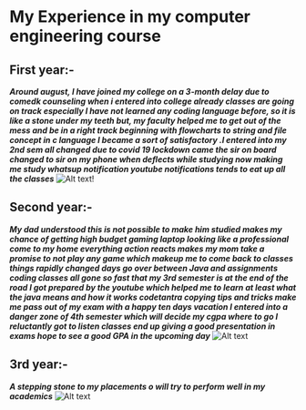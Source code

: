 # My Experience in my computer engineering course

## **First year**:-
***Around august, I have joined my college on a 3-month delay due to comedk counseling when i entered into college already classes are going on track especially I have not learned any coding language before, so it is like a stone under my teeth but, my faculty helped me to get out of the mess and be in a right track beginning with flowcharts to string and file concept in c language I became a sort of satisfactory .I entered into my 2nd sem all changed due to covid 19 lockdown came the sir on board changed to sir on my phone when deflects while studying now making me study whatsup notification youtube notifications tends to eat up all the classes*** 
![Alt text](https://th.bing.com/th/id/OIP.0D9zGIQXQEIZFYD9tpRXgQHaD1?w=339&h=179&c=7&o=5&dpr=1.25&pid=1.7)!
## **Second year**:-
***My dad understood this is not possible to make him studied makes my chance of getting high budget gaming laptop looking like a professional come to my home everything action reacts makes my mom take a promise to not play any game which makeup me to come back to classes things rapidly changed days go over between Java and assignments coding classes all gone so fast that my 3rd semester is at the end of the road I got prepared by the youtube which helped me to learn at least what the java means and how it works codetantra copying tips and tricks make me pass out of my exam with a happy ten days vacation I entered into a danger zone of 4th semester which will decide my cgpa where to go I reluctantly got to listen classes end up giving a good presentation in exams hope to see a good GPA in the upcoming day***
![Alt text](https://www.bing.com/images/search?view=detailV2&ccid=fUtePeTf&id=E9BD9F3FF7A7B95BAEC258E445FD39F2078738EC&thid=OIP.fUtePeTfrYXD5IDrYIpqywHaEo&mediaurl=https%3a%2f%2fmonkfox.com%2fwp-content%2fuploads%2f2016%2f02%2fmaxresdefault.jpg&exph=900&expw=1440&q=Python+language+&simid=607992113112834813&FORM=IRPRST&ck=B859F894A2253B9FB293A7ED6DAB71F2&selectedIndex=10)
## **3rd year**:-
***A stepping stone to my placements o will try to perform well in my academics***
![Alt text](https://www.bing.com/images/search?view=detailV2&ccid=GN0iU7Kb&id=6358D847610003018511742035C45E713C4BF902&thid=OIP.GN0iU7Kb2DTE4cq89AyqeAHaFc&mediaurl=https%3a%2f%2fansplacements.com%2fassets%2fimg%2fplacements.jpg&exph=500&expw=680&q=Placements&simid=608034903860921032&FORM=IRPRST&ck=6AC86A869AD1048D88D0E450A12C05F6&selectedIndex=8 )
